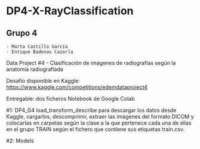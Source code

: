 # DP4-X-RayClassification

## Grupo 4
    · Marta Castillo García
    · Entique Badenas Cazorla

Data Project #4 - Clasificación de imágenes de radiografías según la anatomía radiografiada

Desafío disponible en Kaggle: https://www.kaggle.com/competitions/edemdataproject4 

Entregable: dos ficheros Notebook de Google Colab

#1: DP4_G4 load_transform_describe para descargar los datos desde Kaggle, cargarlos, descomprimir, extraer las imágenes del formato DICOM y colocarlas en carpetas según la clase a la que pertenece cada una de ellas en el grupo TRAIN según el fichero que contiene sus etiquetas train.csv.

#2: Models
